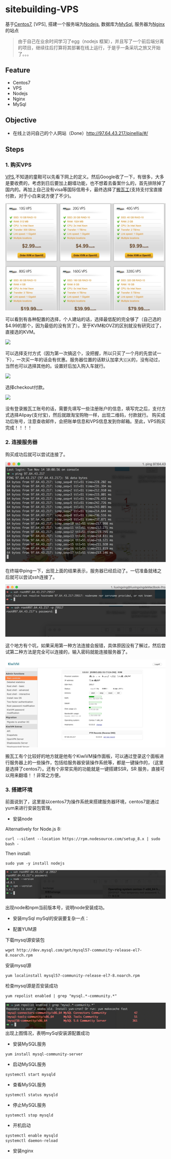 # sitebuilding-VPS

基于[Centos7](https://www.centos.org/), [VPS], 搭建一个服务端为[Nodejs](https://nodejs.org/zh-cn/), 数据库为[MySql](https://www.mysql.com/cn/), 
服务器为[Nginx](https://nginx.org/en/)的站点

>由于自己在业余时间学习了egg（nodejs 框架），并且写了一个前后端分离的项目，继续往后打算将其部署在线上运行，于是乎一条采坑之旅又开始了。。。

## Feature

- Centos7
- VPS
- Nodejs
- Nginx
- MySql

## Objective

- 在线上访问自己的个人网站（Done）http://97.64.43.217/pinellia/#/

## Steps
### 1. 购买VPS
[VPS](https://zh.wikipedia.org/wiki/%E8%99%9A%E6%8B%9F%E4%B8%93%E7%94%A8%E6%9C%8D%E5%8A%A1%E5%99%A8),不知道的童鞋可以先看下网上的定义。然后Google收了一下，有很多，大多是要收费的，考虑到日后要加上翻墙功能，也不想着去备案什么的，首先排除掉了国内的。再加上自己没有visa等国际信用卡，最终选择了[搬瓦工](https://bandwagonhost.com/)(支持支付宝直接付款，对于小白来说方便了不少)。

![](./static/1.jpg)

可以看到有各种配置的选择，个人建站的话，选择最低配的完全够了（自己选的$4.99的那个，因为最低的没有货了）。至于KVM和OVZ的区别就没有研究过了，直接选的KVM。

![](./static/2.jpg)

可以选择支付方式（因为第一次搞这个，没把握，所以只买了一个月的先尝试一下），一次买一年的话会有优惠。服务器位置的话默认加拿大🇨🇦的，没有动过，当然也可以选择其他的。设置好后加入购入车就行。

![](./static/3.jpg)

选择checkout付款。

![](./static/3.jpg)

没有登录搬瓦工账号的话，需要先填写一些注册账户的信息，填写完之后，支付方式选择Alipay(支付宝)，然后就跟淘宝购物一样，出现二维码，付款就行。
购买成功后账号，注意查收邮件，会把账单信息和VPS信息发到你邮箱。至此，VPS购买完成！！！！

### 2. 连接服务器
购买成功后就可以尝试连接了。

![](./static/5.png)

在终端中ping一下，出现上面的结果表示，服务器已经启动了。一切准备就绪之后就可以尝试ssh连接了。

![](./static/6.png)
![](./static/7.png)

这个地方有个坑，如果采用第一种方法连接会报错，具体原因没有了解过，然后尝试第二种方法是完全可以连接的，输入密码就能连接服务器了。

![](./static/8.png)

搬瓦工有个比较好的地方就是他有个KiwiVM操作面板，可以通过登录这个面板进行服务器上的一些操作，包括给服务器安装操作系统等，都是一键操作的，（这里是选择了centos7）。还有个非常实用的功能就是一键搭建SSR，SR 服务，直接可以用来翻墙！！非常之方便。

### 3. 搭建环境
前面说到了，这里是以centos7为操作系统来搭建服务器环境，centos7是通过yum来进行安装包管理。

- 安装node

Alternatively for Node.js 8:
```
curl --silent --location https://rpm.nodesource.com/setup_8.x | sudo bash -
```

Then install:
```
sudo yum -y install nodejs
```

![](./static/9.png)

出现node和npm当前版本号，说明node安装成功。

- 安装mySql
mySql的安装要复杂一点：

* 配置YUM源

下载mysql源安装包
```
wget http://dev.mysql.com/get/mysql57-community-release-el7-8.noarch.rpm
```

安装mysql源
```
yum localinstall mysql57-community-release-el7-8.noarch.rpm
```

检查mysql源是否安装成功
```
yum repolist enabled | grep "mysql.*-community.*"
```
![](./static/10.png)
出现上图情况，表明mySql安装源配置成功

* 安装MySQL服务

```
yum install mysql-community-server
```

* 启动MySQL服务
```
systemctl start mysqld
```

* 查看MySQL服务
```
systemctl status mysqld
```

* 停止MySQL服务
```
systemctl stop mysqld
```

* 开机启动
```
systemctl enable mysqld
systemctl daemon-reload
```

- 安装nginx
